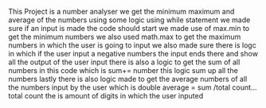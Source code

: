 This Project is a number analyser we get the minimum maximum and average of the numbers using some logic
using while statement we  made sure if an input is made the code should start 
we made use of max.min to get the minimum numbers 
we also used math.max to get the maximum numbers in which the user is going to input 
we also made sure there is logc in which if the user input a negative numbers the input ends there and show all the output of the user input 
there is also a logic to get the sum of all numbers in this code which is sum+= number this logic sum up all the numbers
lastly there is also logic made to get the average numbers of all the numbers input by the user which is 
double average = sum /total count... total count the is amount of digits in which the user inputed 